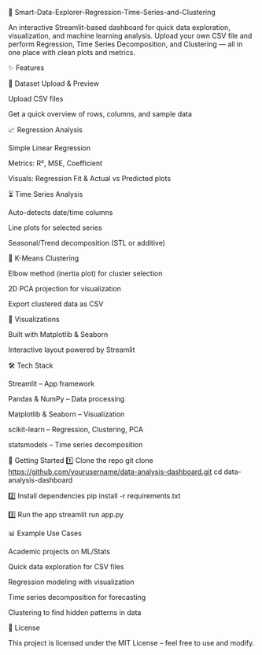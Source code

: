 🚀 Smart-Data-Explorer-Regression-Time-Series-and-Clustering

An interactive Streamlit-based dashboard for quick data exploration, visualization, and machine learning analysis.
Upload your own CSV file and perform Regression, Time Series Decomposition, and Clustering — all in one place with clean plots and metrics.

✨ Features

📂 Dataset Upload & Preview

Upload CSV files

Get a quick overview of rows, columns, and sample data

📈 Regression Analysis

Simple Linear Regression

Metrics: R², MSE, Coefficient

Visuals: Regression Fit & Actual vs Predicted plots

⏳ Time Series Analysis

Auto-detects date/time columns

Line plots for selected series

Seasonal/Trend decomposition (STL or additive)

🤖 K-Means Clustering

Elbow method (inertia plot) for cluster selection

2D PCA projection for visualization

Export clustered data as CSV

🎨 Visualizations

Built with Matplotlib & Seaborn

Interactive layout powered by Streamlit

🛠️ Tech Stack

Streamlit
 – App framework

Pandas
 & NumPy
 – Data processing

Matplotlib
 & Seaborn
 – Visualization

scikit-learn
 – Regression, Clustering, PCA

statsmodels
 – Time series decomposition

🚀 Getting Started
1️⃣ Clone the repo
git clone https://github.com/yourusername/data-analysis-dashboard.git
cd data-analysis-dashboard

2️⃣ Install dependencies
pip install -r requirements.txt

3️⃣ Run the app
streamlit run app.py

📊 Example Use Cases

Academic projects on ML/Stats

Quick data exploration for CSV files

Regression modeling with visualization

Time series decomposition for forecasting

Clustering to find hidden patterns in data

📜 License

This project is licensed under the MIT License – feel free to use and modify.
